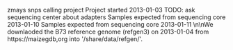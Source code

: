 
zmays snps calling project
Project started 2013-01-03
TODO: ask sequencing center about adapters
Samples expected from sequencing core 2013-01-10
Samples expected from sequencing core 2013-01-11
\n\nWe downlaoded the B73 reference genome (refgen3) on 2013-01-04 from
https://maizegdb,org into '/share/data/refgen/'.
